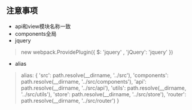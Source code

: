 ## 注意事项
- api和view模块名称一致
- components全局
- jquery
>new webpack.ProvidePlugin({
  $: 'jquery' ,
  'jQuery': 'jquery'
})
- alias
>alias: {
  'src': path.resolve(__dirname, '../src'),
  'components': path.resolve(__dirname, '../src/components'),
  'api': path.resolve(__dirname, '../src/api'),
  'utils': path.resolve(__dirname, '../src/utils'),
  'store': path.resolve(__dirname, '../src/store'),
  'router': path.resolve(__dirname, '../src/router')
}